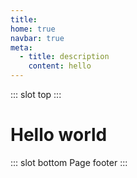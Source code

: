 ```yaml
---
title: 
home: true
navbar: true
meta:
  - title: description
    content: hello
---
```


::: slot top
<Home/>
:::

# Hello world

::: slot bottom
Page footer
:::
